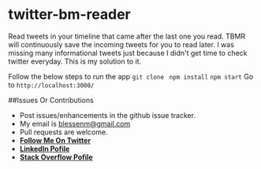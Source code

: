 # twitter-bm-reader
Read tweets in your timeline that came after the last one you read. TBMR will continuously save the incoming tweets for you to read later. I was missing many informational tweets just because I didn't get time to check twitter everyday. This is my solution to it.

Follow the below steps to run the app
`git clone `
`npm install`
`npm start`
Go to `http://localhost:3000/`

##Issues Or Contributions

* Post issues/enhancements in the github issue tracker.
*  My email is blessenm@gmail.com
*  Pull requests are welcome.
*  [__Follow Me On Twitter__](https://twitter.com/blessenm86 "Follow Me On Twitter")
*  [__LinkedIn Pofile__](http://in.linkedin.com/pub/blessan-mathew/24/605/730 "LinkedIn Profie")
*  [__Stack Overflow Pofile__](http://stackoverflow.com/users/548568/blessenm "Stack Overflow Pofile")
